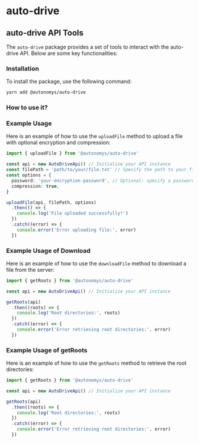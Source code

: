 # auto-drive

## auto-drive API Tools

The `auto-drive` package provides a set of tools to interact with the auto-drive API. Below are some key functionalities:

### Installation

To install the package, use the following command:

```bash
yarn add @autonomys/auto-drive
```

### How to use it?

### Example Usage

Here is an example of how to use the `uploadFile` method to upload a file with optional encryption and compression:

```typescript
import { uploadFile } from '@autonomys/auto-drive'

const api = new AutoDriveApi() // Initialize your API instance
const filePath = 'path/to/your/file.txt' // Specify the path to your file
const options = {
  password: 'your-encryption-password', // Optional: specify a password for encryption
  compression: true,
}

uploadFile(api, filePath, options)
  .then(() => {
    console.log('File uploaded successfully!')
  })
  .catch((error) => {
    console.error('Error uploading file:', error)
  })
```

### Example Usage of Download

Here is an example of how to use the `downloadFile` method to download a file from the server:

```typescript
import { getRoots } from '@autonomys/auto-drive'

const api = new AutoDriveApi() // Initialize your API instance

getRoots(api)
  .then((roots) => {
    console.log('Root directories:', roots)
  })
  .catch((error) => {
    console.error('Error retrieving root directories:', error)
  })
```

### Example Usage of getRoots

Here is an example of how to use the `getRoots` method to retrieve the root directories:

```typescript
import { getRoots } from '@autonomys/auto-drive'

const api = new AutoDriveApi() // Initialize your API instance

getRoots(api)
  .then((roots) => {
    console.log('Root directories:', roots)
  })
  .catch((error) => {
    console.error('Error retrieving root directories:', error)
  })
```
